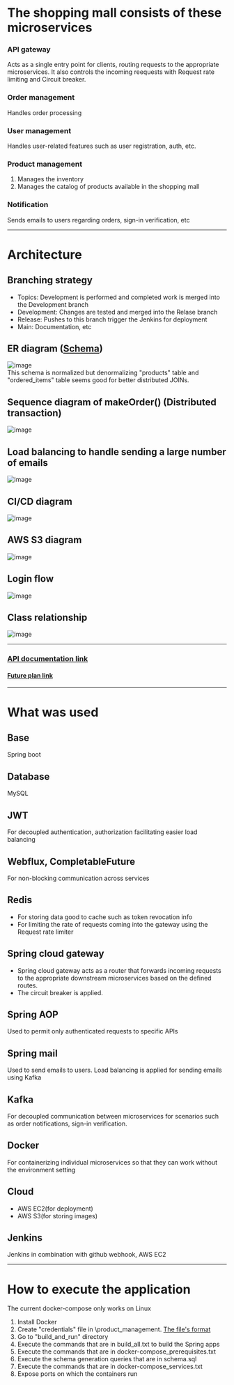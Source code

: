 # The shopping mall consists of these microservices
### API gateway
Acts as a single entry point for clients, routing requests to the appropriate microservices.
It also controls the incoming reequests with Request rate limiting and Circuit breaker.

### Order management
Handles order processing

### User management
Handles user-related features such as user registration, auth, etc.

### Product management
1. Manages the inventory
2. Manages the catalog of products available in the shopping mall

### Notification
Sends emails to users regarding orders, sign-in verification, etc

---
# Architecture
## Branching strategy
- Topics: Development is performed and completed work is merged into the Development branch
- Development: Changes are tested and merged into the Relase branch
- Release: Pushes to this branch trigger the Jenkins for deployment
- Main: Documentation, etc

## ER diagram ([Schema](https://github.com/vacu9708/Shopping-mall/blob/main/DB/schema.sql))
![image](https://github.com/vacu9708/Shopping-mall/assets/67142421/51fd3bb9-5adb-4986-a3fb-a7f2529e3126)<br>
This schema is normalized but denormalizing "products" table and "ordered_items" table seems good for better distributed JOINs.

## Sequence diagram of makeOrder() (Distributed transaction)
![image](https://github.com/vacu9708/Shopping-mall/assets/67142421/0485da5a-82a5-4670-8525-374ded1bfdb1)

## Load balancing to handle sending a large number of emails
![image](https://github.com/vacu9708/Shopping-mall/assets/67142421/04527a93-32c8-451a-8614-a9f7f459b45a)

## CI/CD diagram
![image](https://github.com/vacu9708/Shopping-mall/assets/67142421/86c8824c-7680-458f-8e43-0ab68f6d4651)

## AWS S3 diagram
![image](https://github.com/vacu9708/Shopping-mall/assets/67142421/61eb5213-2f03-4012-958e-04a462c07658)

## Login flow
![image](https://github.com/vacu9708/Shopping-mall/assets/67142421/6ca9ac2c-3deb-47d5-9c1f-a7b7027a3cab)

## Class relationship
![image](https://github.com/vacu9708/Shopping-mall/assets/67142421/f96a837a-85c6-431b-bd2c-9185e4104c1e)

---
### [API documentation link](https://youngsiks-organization.gitbook.io/shopping_mall/)
#### [Future plan link](https://github.com/vacu9708/Shopping-mall/blob/main/Future%20plan.md)

---
# What was used
## Base
Spring boot

## Database
MySQL

## JWT
For decoupled authentication, authorization facilitating easier load balancing

## Webflux, CompletableFuture
For non-blocking communication across services

## Redis
- For storing data good to cache such as token revocation info
- For limiting the rate of requests coming into the gateway using the Request rate limiter

## Spring cloud gateway
- Spring cloud gateway acts as a router that forwards incoming requests to the appropriate downstream microservices based on the defined routes.
- The circuit breaker is applied.

## Spring AOP
Used to permit only authenticated requests to specific APIs

## Spring mail
Used to send emails to users. Load balancing is applied for sending emails using Kafka

## Kafka
For decoupled communication between microservices for scenarios such as order notifications, sign-in verification.

## Docker
For containerizing individual microservices so that they can work without the environment setting

## Cloud
- AWS EC2(for deployment)
- AWS S3(for storing images)

## Jenkins
Jenkins in combination with github webhook, AWS EC2

---

# How to execute the application
The current docker-compose only works on Linux
1. Install Docker
2. Create "credentials" file in \product_management. [The file's format](https://github.com/vacu9708/Tools-etc/blob/main/AWS/AWS%20credentials.md)
3. Go to "build_and_run" directory
4. Execute the commands that are in build_all.txt to build the Spring apps
5. Execute the commands that are in docker-compose_prerequisites.txt
6. Execute the schema generation queries that are in schema.sql
7. Execute the commands that are in docker-compose_services.txt
8. Expose ports on which the containers run
